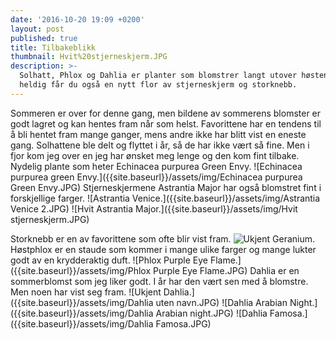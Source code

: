 ```yaml
---
date: '2016-10-20 19:09 +0200'
layout: post
published: true
title: Tilbakeblikk
thumbnail: Hvit%20stjerneskjerm.JPG
description: >-
  Solhatt, Phlox og Dahlia er planter som blomstrer langt utover høsten. Er du
  heldig får du også en nytt flor av stjerneskjerm og storknebb.
---
```

Sommeren er over for denne gang, men bildene av sommerens blomster er godt lagret og kan hentes fram når som helst.  Favorittene har en tendens til å bli hentet fram mange ganger, mens andre ikke har blitt vist en eneste gang. 
Solhattene ble delt og flyttet i år, så de har ikke vært så fine. Men i fjor kom jeg over en jeg har ønsket meg lenge og den kom fint tilbake. Nydelig plante som heter Echinacea purpurea Green Envy.
![Echinacea purpurea green Envy.]({{site.baseurl}}/assets/img/Echinacea purpurea Green Envy.JPG)
Stjerneskjermene Astrantia Major har også blomstret fint i forskjellige farger. 
![Astrantia Venice.]({{site.baseurl}}/assets/img/Astrantia Venice 2.JPG)
![Hvit Astrantia Major.]({{site.baseurl}}/assets/img/Hvit stjerneskjerm.JPG)
<!--more-->
Storknebb er en av favorittene som ofte blir vist fram. 
![Ukjent Geranium.]({{site.baseurl}}/assets/img/Storknebb.JPG)
Høstphlox er en staude som kommer i mange ulike farger og mange lukter godt av en krydderaktig duft. 
![Phlox Purple Eye Flame.]({{site.baseurl}}/assets/img/Phlox Purple Eye Flame.JPG)
Dahlia er en sommerblomst som jeg liker godt. I år har den vært sen med å blomstre.  Men noen har vist seg fram. 
![Ukjent Dahlia.]({{site.baseurl}}/assets/img/Dahlia uten navn.JPG)
![Dahlia Arabian Night.]({{site.baseurl}}/assets/img/Dahlia Arabian night.JPG)
![Dahlia Famosa.]({{site.baseurl}}/assets/img/Dahlia Famosa.JPG)
